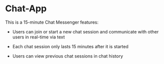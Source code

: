 # Chat-App



This is a 15-minute Chat Messenger features:

 

 - Users can join or start a new chat session and communicate with other users in real-time via text

 - Each chat session only lasts 15 minutes after it is started

 - Users can view previous chat sessions in chat history 
